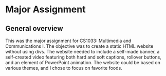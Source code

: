 # **Major Assignment**
## General overview
This was the major assignment for CS1033: Multimedia and Communications I. The objective was to create a static HTML website without using divs. The website needed to include a self-made banner, a self-created video featuring both hard and soft captions, rollover buttons, and an element of PowerPoint animation. The website could be based on various themes, and I chose to focus on favorite foods.
